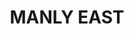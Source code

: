---
lastmod: '2025-04-06T06:05:20+00:00'
latitude: -33.815482
layout: suburb
longitude: 151.294675
postcode: '2095'
state: NSW
title: MANLY EAST
url: /nsw/manly-east/
---